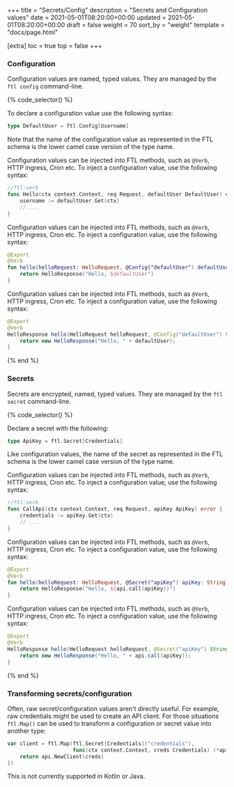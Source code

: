 +++
title = "Secrets/Config"
description = "Secrets and Configuration values"
date = 2021-05-01T08:20:00+00:00
updated = 2021-05-01T08:20:00+00:00
draft = false
weight = 70
sort_by = "weight"
template = "docs/page.html"

[extra]
toc = true
top = false
+++

### Configuration

Configuration values are named, typed values. They are managed by the `ftl config` command-line.

{% code_selector() %}

<!-- go -->


To declare a configuration value use the following syntax:

```go
type DefaultUser = ftl.Config[Username]
```

Note that the name of the configuration value as represented in the FTL schema is the lower camel case version of the type name.

Configuration values can be injected into FTL methods, such as `@Verb`, HTTP ingress, Cron etc. To inject a configuration value, use the following syntax:

```go
//ftl:verb
func Hello(ctx context.Context, req Request, defaultUser DefaultUser) error {
    username := defaultUser.Get(ctx)
    // ...
}
```

<!-- kotlin -->

Configuration values can be injected into FTL methods, such as `@Verb`, HTTP ingress, Cron etc. To inject a configuration value, use the following syntax:

```kotlin
@Export
@Verb
fun hello(helloRequest: HelloRequest, @Config("defaultUser") defaultUser: String): HelloResponse {
    return HelloResponse("Hello, $defaultUser")
}
```
<!-- java -->
Configuration values can be injected into FTL methods, such as `@Verb`, HTTP ingress, Cron etc. To inject a configuration value, use the following syntax:

```java
@Export
@Verb
HelloResponse hello(HelloRequest helloRequest, @Config("defaultUser") String defaultUser)  {
    return new HelloResponse("Hello, " + defaultUser);
}
```

{% end %}


### Secrets

Secrets are encrypted, named, typed values. They are managed by the `ftl secret` command-line.

{% code_selector() %}

<!-- go -->

Declare a secret with the following:

```go
type ApiKey = ftl.Secret[Credentials]
```

Like configuration values, the name of the secret as represented in the FTL schema is the lower camel case version of the type name.

Configuration values can be injected into FTL methods, such as `@Verb`, HTTP ingress, Cron etc. To inject a configuration value, use the following syntax:

```go
//ftl:verb
func CallApi(ctx context.Context, req Request, apiKey ApiKey) error {
    credentials := apiKey.Get(ctx)
    // ...
}
```

<!-- kotlin -->

Configuration values can be injected into FTL methods, such as `@Verb`, HTTP ingress, Cron etc. To inject a configuration value, use the following syntax:

```kotlin
@Export
@Verb
fun hello(helloRequest: HelloRequest, @Secret("apiKey") apiKey: String): HelloResponse {
    return HelloResponse("Hello, ${api.call(apiKey)}")
}
```
<!-- java -->
Configuration values can be injected into FTL methods, such as `@Verb`, HTTP ingress, Cron etc. To inject a configuration value, use the following syntax:

```java
@Export
@Verb
HelloResponse hello(HelloRequest helloRequest, @Secret("apiKey") String apiKey)  {
    return new HelloResponse("Hello, " + api.call(apiKey));
}
```

{% end %}
### Transforming secrets/configuration

Often, raw secret/configuration values aren't directly useful. For example, raw credentials might be used to create an API client. For those situations `ftl.Map()` can be used to transform a configuration or secret value into another type:

```go
var client = ftl.Map(ftl.Secret[Credentials]("credentials"),
                     func(ctx context.Context, creds Credentials) (*api.Client, error) {
    return api.NewClient(creds)
})
```

This is not currently supported in Kotlin or Java.
